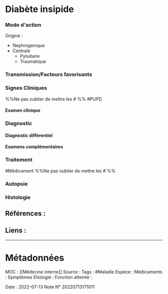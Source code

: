 # Diabète insipide
### Mode d'action
Origine :
- Nephrogenique 
- Centrale
	- Pytuitaire
	- Traumatique
### Transmission/Facteurs favorisants
### Signes Cliniques
%%Ne pas oublier de mettre les # %%
#PUPD 
#### Examen clinique
### Diagnostic
#### Diagnostic différentiel
#### Examens complémentaires
### Traitement
#Médicament 
%%Ne pas oublier de mettre les # %% 
### Autopsie
### Histologie

## Références :
>
 

## Liens :



***

# Métadonnées
MOC : [[Médecine interne]]
Source :
Tags : #Maladie 
	Espèce :
	Médicaments :
	Symptômes
	Etiologie :
	Fonction atteinte :
	
Date : 2022-07-13
Note N° 20220713171011